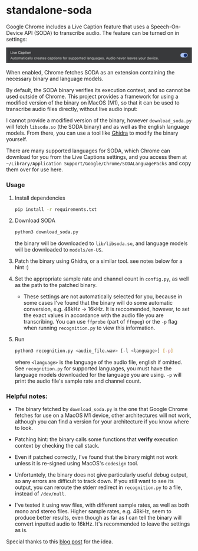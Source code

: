 # standalone-soda

Google Chrome includes a Live Caption feature that uses a Speech-On-Device API (SODA) to transcribe audio. The feature can be turned on in settings:

![live captions settings](static/image.png)

When enabled, Chrome fetches SODA as an extension containing the necessary binary and language models.

By default, the SODA binary verifies its execution context, and so cannot be used outside of Chrome. This project provides a framework for using a modified version of the binary on MacOS (M1), so that it can be used to transcribe audio files directly, without live audio input:

[](https://github.com/user-attachments/assets/18692553-ba87-4af8-8c71-7e9bd4da4995)

I cannot provide a modified version of the binary, however `download_soda.py` will fetch `libsoda.so` (the SODA binary) and as well as the english language models. From there, you can use a tool like [Ghidra](https://github.com/NationalSecurityAgency/ghidra) to modify the binary yourself. 

There are many supported languages for SODA, which Chrome can download for you from the Live Captions settings, and you access them at `~/Library/Application Support/Google/Chrome/SODALanguagePacks` and copy them over for use here.

### Usage

1. Install dependencies

    ```bash
    pip install -r requirements.txt
    ```

2. Download SODA

    ```bash
    python3 download_soda.py
    ```

    the binary will be downloaded to `lib/libsoda.so`, and language models will be downloaded to `models/en-US`.

3. Patch the binary using Ghidra, or a similar tool. see notes below for a hint :\)

4. Set the appropriate sample rate and channel count in `config.py`, as well as the path to the patched binary. 

    - These settings are not automatically selected for you, because in some cases I've found that the binary will do some automatic conversion, e.g. 48kHz -> 16kHz. It is reccomended, however, to set the exact values in accordance with the audio file you are transcribing. You can use `ffprobe` (part of `ffmpeg`) or the `-p` flag when running `recognition.py` to view this information.

5. Run

    ```bash
    python3 recognition.py <audio_file.wav> [-l <language>] [-p]
    ```
    
    where `<language>` is the language of the audio file, english if omitted. See `recognition.py` for supported languages, you must have the language models downloaded for the language you are using. `-p` will print the audio file's sample rate and channel count.

### Helpful notes:

- The binary fetched by `download_soda.py` is the one that Google Chrome fetches for use on a MacOS M1 device, other architectures will not work, although you can find a version for your architecture if you know where to look. 

- Patching hint: the binary calls some functions that **verify** execution context by checking the call stack.

- Even if patched correctly, I've found that the binary might not work unless it is re-signed using MacOS's `codesign` tool.

- Unfortuntely, the binary does not give particularly useful debug output, so any errors are difficult to track down. If you still want to see its output, you can reroute the stderr redirect in `recognition.py` to a file, instead of `/dev/null`.

- I've tested it using wav files, with different sample rates, as well as both mono and stereo files. Higher sample rates, e.g. 48kHz, seem to produce better results, even though as far as I can tell the binary will convert inputted audio to 16kHz. It's recommended to leave the settings as is.

Special thanks to this [blog post](https://hackaday.io/project/164399/logs) for the idea.



